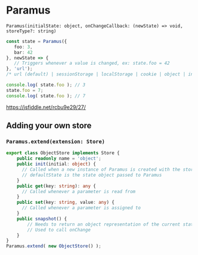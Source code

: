 # Paramus

`Paramus(initialState: object, onChangeCallback: (newState) => void, storeType?: string)`

```ts
const state = Paramus({
   foo: 3, 
   bar: 42
}, newState => {
   // Triggers whenever a value is changed, ex: state.foo = 42
}, 'url');
/* url (default) | sessionStorage | localStorage | cookie | object | indexedDB | webSQL */

console.log( state.foo ); // 3
state.foo = 7;
console.log( state.foo ); // 7
```
https://jsfiddle.net/rcbu9e29/27/

## Adding your own store
### `Paramus.extend(extension: Store)`

```ts
export class ObjectStore implements Store {
    public readonly name = 'object';
    public init(initial: object) {
      // Called when a new instance of Paramus is created with the storeType equal to 'object'
      // defaultState is the state object passed to Paramus
    }
    public get(key: string): any {
      // Called whenever a parameter is read from 
    }
    public set(key: string, value: any) {
      // Called whenever a parameter is assigned to
    }
    public snapshot() {
        // Needs to return an object representation of the current state
        // Used to call onChange
    }
}
Paramus.extend( new ObjectStore() );
```


